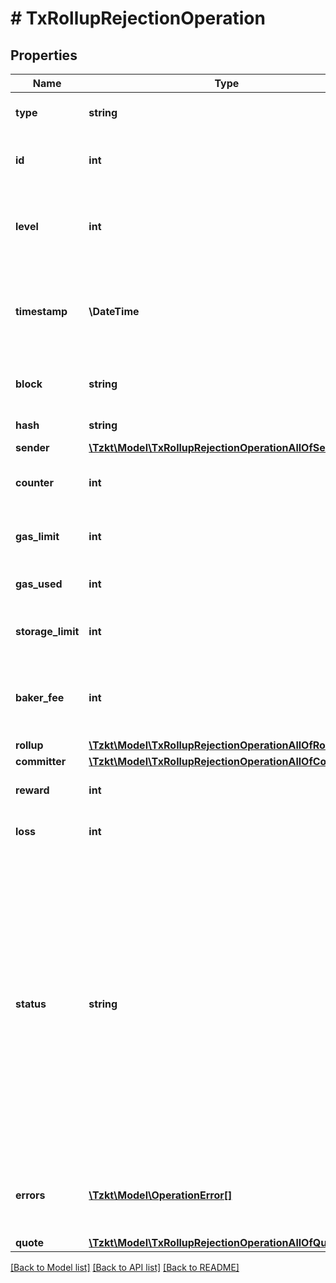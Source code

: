 # # TxRollupRejectionOperation

## Properties

Name | Type | Description | Notes
------------ | ------------- | ------------- | -------------
**type** | **string** | Type of the operation, &#x60;tx_rollup_rejection&#x60; | [optional]
**id** | **int** | Unique ID of the operation, stored in the TzKT indexer database | [optional]
**level** | **int** | The height of the block from the genesis block, in which the operation was included | [optional]
**timestamp** | **\DateTime** | Datetime of the block, in which the operation was included (ISO 8601, e.g. &#x60;2020-02-20T02:40:57Z&#x60;) | [optional]
**block** | **string** | Hash of the block, in which the operation was included | [optional]
**hash** | **string** | Hash of the operation | [optional]
**sender** | [**\Tzkt\Model\TxRollupRejectionOperationAllOfSender**](TxRollupRejectionOperationAllOfSender.md) |  | [optional]
**counter** | **int** | An account nonce which is used to prevent operation replay | [optional]
**gas_limit** | **int** | A cap on the amount of gas a given operation can consume | [optional]
**gas_used** | **int** | Amount of gas, consumed by the operation | [optional]
**storage_limit** | **int** | A cap on the amount of storage a given operation can consume | [optional]
**baker_fee** | **int** | Fee to the baker, produced block, in which the operation was included (micro tez) | [optional]
**rollup** | [**\Tzkt\Model\TxRollupRejectionOperationAllOfRollup**](TxRollupRejectionOperationAllOfRollup.md) |  | [optional]
**committer** | [**\Tzkt\Model\TxRollupRejectionOperationAllOfCommitter**](TxRollupRejectionOperationAllOfCommitter.md) |  | [optional]
**reward** | **int** | Reward (micro tez) sent to the rejection sender | [optional]
**loss** | **int** | Loss (micro tez) burned from the committer | [optional]
**status** | **string** | Operation status (&#x60;applied&#x60; - an operation applied by the node and successfully added to the blockchain, &#x60;failed&#x60; - an operation which failed with some particular error (not enough balance, gas limit, etc), &#x60;backtracked&#x60; - an operation which was successful but reverted due to one of the following operations in the same operation group was failed, &#x60;skipped&#x60; - all operations after the failed one in an operation group) | [optional]
**errors** | [**\Tzkt\Model\OperationError[]**](OperationError.md) | List of errors provided by the node, injected the operation to the blockchain. &#x60;null&#x60; if there is no errors | [optional]
**quote** | [**\Tzkt\Model\TxRollupRejectionOperationAllOfQuote**](TxRollupRejectionOperationAllOfQuote.md) |  | [optional]

[[Back to Model list]](../../README.md#models) [[Back to API list]](../../README.md#endpoints) [[Back to README]](../../README.md)
